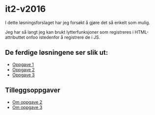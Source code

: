 # it2-v2016
I dette løsningsforslaget har jeg forsøkt å gjøre det så enkelt som mulig. 

Jeg har så langt jeg kan brukt lytterfunksjoner som registreres i HTML-attributtet onfoo istedenfor å registrere de i JS.

## De ferdige løsningene ser slik ut:
* [Oppgave 1](https://johanhake.github.io/it2-v2016/oppgave1.html)
* [Oppgave 2](https://johanhake.github.io/it2-v2016/oppgave2.html)
* [Oppgave 3](https://johanhake.github.io/it2-v2016/oppgave3.html)

## Tilleggsoppgaver
* [Om oppgave 2](om_oppgave2.md)
* [Om oppgave 3](om_oppgave3.md)